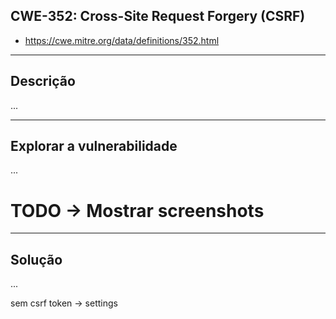 ## CWE-352: Cross-Site Request Forgery (CSRF)
- https://cwe.mitre.org/data/definitions/352.html

---
## Descrição

...

---
## Explorar a vulnerabilidade

...

# TODO -> Mostrar screenshots

---
## Solução

...

sem csrf token -> settings
